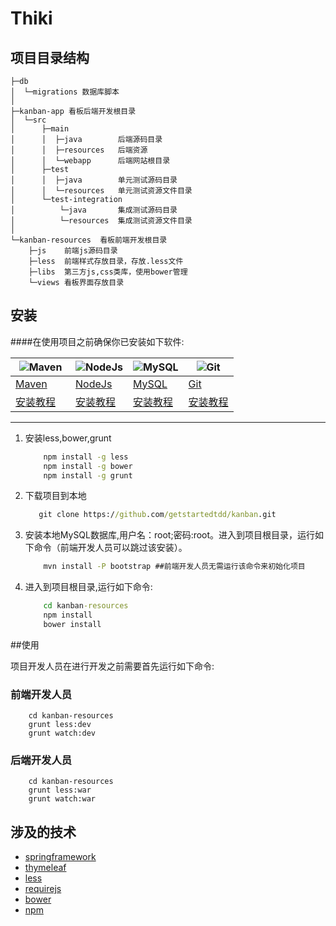 # Thiki

## 项目目录结构
```
├─db
│  └─migrations 数据库脚本
│
├─kanban-app 看板后端开发根目录
│  └─src
│      ├─main
│      │  ├─java        后端源码目录
│      │  ├─resources   后端资源
│      │  └─webapp      后端网站根目录
│      ├─test
│      │  ├─java        单元测试源码目录
│      │  └─resources   单元测试资源文件目录
│      └─test-integration
│          └─java       集成测试源码目录
│          └─resources  集成测试资源文件目录
│
└─kanban-resources  看板前端开发根目录
    ├─js    前端js源码目录
    ├─less  前端样式存放目录，存放.less文件
    ├─libs  第三方js,css类库，使用bower管理
    └─views 看板界面存放目录
```

## 安装

####在使用项目之前确保你已安装如下软件:

![Maven](http://maven.apache.org/images/maven-logo-black-on-white.png)      | ![NodeJs](http://images.51cto.com/files/uploadimg/20121108/1001291.jpg)    | ![MySQL](http://dev.mysql.com/common/logos/logo-mysql-110x57.png)         | ![Git](http://git-scm.com/images/logo@2x.png)
----------------------------------------------------------------------------| ------------------------------------------------------------------------   | ------------------------------------------------------------------------  | --------------------------------------------------------------------------
[Maven](http://maven.apache.org/download.cgi)                               | [NodeJs](https://nodejs.org/download/)                                     | [MySQL](http://dev.mysql.com/downloads/windows/installer/)                | [Git](http://git-scm.com/download)
[安装教程](http://jingyan.baidu.com/article/d8072ac45d3660ec94cefd51.html)　 | [安装教程](http://jingyan.baidu.com/article/a948d6515d4c850a2dcd2e18.html) | [安装教程](http://jingyan.baidu.com/article/48b558e37c20e77f38c09a16.html) | [安装教程](http://jingyan.baidu.com/article/90895e0fb3495f64ed6b0b50.html)
-----------------------------------------------------------------------------------------------------------------------------------------------------------------------------------------------------------------------------------------------------------------------------------------------------------------

1.  安装less,bower,grunt

    ```cmd
        npm install -g less
        npm install -g bower
        npm install -g grunt
    ```

2.  下载项目到本地

     ```cmd
        git clone https://github.com/getstartedtdd/kanban.git
     ```

3.  安装本地MySQL数据库,用户名：root;密码:root。进入到项目根目录，运行如下命令（前端开发人员可以跳过该安装）。

    ```cmd
        mvn install -P bootstrap ##前端开发人员无需运行该命令来初始化项目
    ```

4.  进入到项目根目录,运行如下命令:

    ```cmd
        cd kanban-resources
        npm install
        bower install
    ```

##使用

项目开发人员在进行开发之前需要首先运行如下命令:


### 前端开发人员

```
    cd kanban-resources
    grunt less:dev
    grunt watch:dev
```

### 后端开发人员

```
    cd kanban-resources
    grunt less:war
    grunt watch:war
```

## 涉及的技术

- [springframework](http://projects.spring.io/spring-framework/)
- [thymeleaf](http://www.thymeleaf.org)
- [less](http://lesscss.org/)
- [requirejs](http://www.requirejs.cn)
- [bower](http://bower.io)
- [npm](https://www.npmjs.com/)
